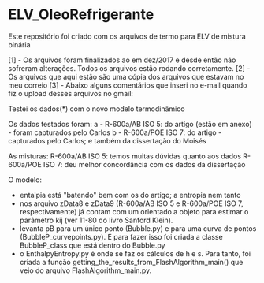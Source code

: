 # ELV_OleoRefrigerante
Este repositório foi criado com os arquivos de termo para ELV de mistura binária

[1] - Os arquivos foram finalizados ao em dez/2017 e desde então não sofreram alterações. Todos os arquivos estão rodando corretamente.
[2] - Os arquivos que aqui estão são uma cópia dos arquivos que estavam no meu correio 
[3] - Abaixo alguns comentários que inseri no e-mail quando fiz o upload desses arquivos no gmail:

  Testei os dados(*) com o novo modelo termodinâmico 

Os dados testados foram:
a - R-600a/AB ISO 5: do artigo (estão em anexo) - foram capturados pelo Carlos
b - R-600a/POE ISO 7: do artigo - capturados pelo Carlos; e também da dissertação do Moisés

As misturas:
R-600a/AB ISO 5: temos muitas dúvidas quanto aos dados
R-600a/POE ISO 7: deu melhor concordância com os dados da dissertação


O modelo:
- entalpia está "batendo" bem com os do artigo; a entropia nem tanto
- nos arquivo zData8 e zData9 (R-600a/AB ISO 5 e R-600a/POE ISO 7, respectivamente) já contam com um orientado a objeto para estimar o parâmetro kij (ver 11-80 do livro Sanford Klein).
- levanta pB para um único ponto (Bubble.py) e para uma curva de pontos (BubbleP_curvepoints.py). E para fazer isso foi criada a classe BubbleP_class que está dentro do Bubble.py
- o EnthalpyEntropy.py é onde se faz os cálculos de h e s. Para tanto, foi criada a função getting_the_results_from_FlashAlgorithm_main() que veio do arquivo FlashAlgorithm_main.py.
